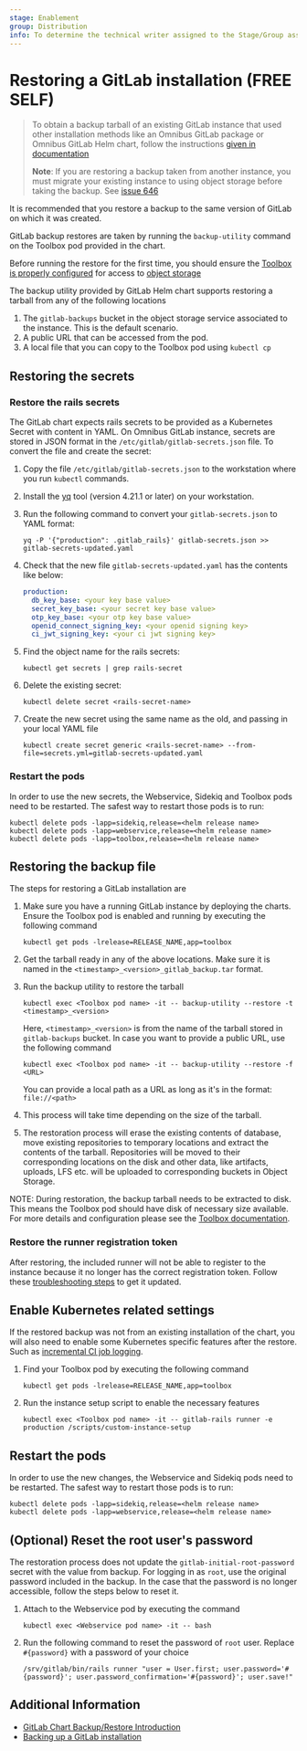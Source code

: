 ```yaml
---
stage: Enablement
group: Distribution
info: To determine the technical writer assigned to the Stage/Group associated with this page, see https://about.gitlab.com/handbook/engineering/ux/technical-writing/#assignments
---
```


# Restoring a GitLab installation **(FREE SELF)**

> To obtain a backup tarball of an existing GitLab instance that used other installation methods like an Omnibus GitLab package or Omnibus GitLab Helm chart, follow the instructions [given in documentation](https://docs.gitlab.com/ee/raketasks/backup_restore.html#creating-a-backup-of-the-gitlab-system)
>
> **Note**: If you are restoring a backup taken from another instance, you must migrate your existing instance to using object storage before taking the backup. See [issue 646](https://gitlab.com/gitlab-org/charts/gitlab/-/issues/646)

It is recommended that you restore a backup to the same version of GitLab on which it was created.

GitLab backup restores are taken by running the `backup-utility` command on the Toolbox pod provided in the chart.

Before running the restore for the first time, you should ensure the [Toolbox is properly configured](index.md) for
access to [object storage](index.md#object-storage)

The backup utility provided by GitLab Helm chart supports restoring a tarball from any of the following locations

1. The `gitlab-backups` bucket in the object storage service associated to the instance. This is the default scenario.
1. A public URL that can be accessed from the pod.
1. A local file that you can copy to the Toolbox pod using `kubectl cp`

## Restoring the secrets

### Restore the rails secrets

The GitLab chart expects rails secrets to be provided as a Kubernetes Secret with content in YAML. On Omnibus GitLab instance, secrets are stored in JSON format in the `/etc/gitlab/gitlab-secrets.json` file. To convert the file and create the secret:

1. Copy the file `/etc/gitlab/gitlab-secrets.json` to the workstation where you run `kubectl` commands.

1. Install the [yq](https://github.com/mikefarah/yq) tool (version 4.21.1 or later) on your workstation.

1. Run the following command to convert your `gitlab-secrets.json` to YAML format:

    ```shell
   yq -P '{"production": .gitlab_rails}' gitlab-secrets.json >> gitlab-secrets-updated.yaml
    ```

1. Check that the new file `gitlab-secrets-updated.yaml` has the contents like below:

   ```YAML
   production:
     db_key_base: <your key base value>
     secret_key_base: <your secret key base value>
     otp_key_base: <your otp key base value>
     openid_connect_signing_key: <your openid signing key>
     ci_jwt_signing_key: <your ci jwt signing key>
   ```

1. Find the object name for the rails secrets:

   ```shell
   kubectl get secrets | grep rails-secret
   ```

1. Delete the existing secret:

   ```shell
   kubectl delete secret <rails-secret-name>
   ```

1. Create the new secret using the same name as the old, and passing in your local YAML file

   ```shell
   kubectl create secret generic <rails-secret-name> --from-file=secrets.yml=gitlab-secrets-updated.yaml
   ```

### Restart the pods

In order to use the new secrets, the Webservice, Sidekiq and Toolbox pods
need to be restarted. The safest way to restart those pods is to run:

```shell
kubectl delete pods -lapp=sidekiq,release=<helm release name>
kubectl delete pods -lapp=webservice,release=<helm release name>
kubectl delete pods -lapp=toolbox,release=<helm release name>
```

## Restoring the backup file

The steps for restoring a GitLab installation are

1. Make sure you have a running GitLab instance by deploying the charts. Ensure the Toolbox pod is enabled and running by executing the following command

   ```shell
   kubectl get pods -lrelease=RELEASE_NAME,app=toolbox
   ```

1. Get the tarball ready in any of the above locations. Make sure it is named in the `<timestamp>_<version>_gitlab_backup.tar` format.
1. Run the backup utility to restore the tarball

   ```shell
   kubectl exec <Toolbox pod name> -it -- backup-utility --restore -t <timestamp>_<version>
   ```

   Here, `<timestamp>_<version>` is from the name of the tarball stored in `gitlab-backups` bucket. In case you want to provide a public URL, use the following command

   ```shell
   kubectl exec <Toolbox pod name> -it -- backup-utility --restore -f <URL>
   ```

    You can provide a local path as a URL as long as it's in the format: `file://<path>`

1. This process will take time depending on the size of the tarball.
1. The restoration process will erase the existing contents of database, move existing repositories to temporary locations and extract the contents of the tarball. Repositories will be moved to their corresponding locations on the disk and other data, like artifacts, uploads, LFS etc. will be uploaded to corresponding buckets in Object Storage.

NOTE:
During restoration, the backup tarball needs to be extracted to disk.
This means the Toolbox pod should have disk of necessary size available.
For more details and configuration please see the [Toolbox documentation](../charts/gitlab/toolbox/index.md#persistence-configuration).

### Restore the runner registration token

After restoring, the included runner will not be able to register to the instance because it no longer has the correct registration token.
Follow these [troubleshooting steps](../troubleshooting/index.md#included-gitlab-runner-failing-to-register) to get it updated.

## Enable Kubernetes related settings

If the restored backup was not from an existing installation of the chart, you will also need to enable some Kubernetes specific features after the restore. Such as
[incremental CI job logging](https://docs.gitlab.com/ee/administration/job_logs.html#new-incremental-logging-architecture).

1. Find your Toolbox pod by executing the following command

   ```shell
   kubectl get pods -lrelease=RELEASE_NAME,app=toolbox
   ```

1. Run the instance setup script to enable the necessary features

   ```shell
   kubectl exec <Toolbox pod name> -it -- gitlab-rails runner -e production /scripts/custom-instance-setup
   ```

## Restart the pods

In order to use the new changes, the Webservice and Sidekiq pods need to be restarted. The safest way to restart those pods is to run:

```shell
kubectl delete pods -lapp=sidekiq,release=<helm release name>
kubectl delete pods -lapp=webservice,release=<helm release name>
```

## (Optional) Reset the root user's password

The restoration process does not update the `gitlab-initial-root-password` secret with the value from backup. For logging in as `root`, use the original password included in the backup. In the case that the password is no longer accessible, follow the steps below to reset it.

1. Attach to the Webservice pod by executing the command

   ```shell
   kubectl exec <Webservice pod name> -it -- bash
   ```

1. Run the following command to reset the password of `root` user. Replace `#{password}` with a password of your choice

   ```shell
   /srv/gitlab/bin/rails runner "user = User.first; user.password='#{password}'; user.password_confirmation='#{password}'; user.save!"
   ```

## Additional Information

- [GitLab Chart Backup/Restore Introduction](index.md)
- [Backing up a GitLab installation](backup.md)
